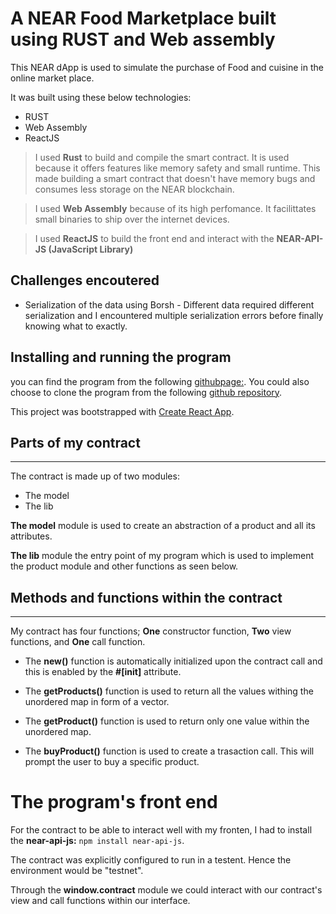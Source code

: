 # A NEAR Food Marketplace built using RUST and Web assembly

This NEAR dApp is used to simulate the purchase of Food and cuisine in the online market place.

It was built using these below technologies:
- RUST
- Web Assembly
- ReactJS

> I used **Rust** to build and compile the smart contract. It is used because it offers features like memory safety and small runtime. This made building a smart contract that doesn't have memory bugs and consumes less storage on the NEAR blockchain.

> I used **Web Assembly** because of its high perfomance. It facilittates small binaries to ship over the internet devices.

> I used **ReactJS** to build the front end and interact with the **NEAR-API-JS (JavaScript Library)**

## Challenges encoutered
- Serialization of the data using Borsh - Different data required different serialization and I encountered multiple serialization errors before finally knowing what to exactly.

## Installing and running the program
you can find the program from the following [githubpage:](https://ellrussbest.github.io/marketplace/). You could also choose to clone the program from the following [github repository](https://github.com/ellrussbest/marketplace/).

This project was bootstrapped with [Create React App](https://github.com/facebook/create-react-app).

## Parts of my contract
---
The contract is made up of two modules:
- The model
- The lib

**The model** module is used to create an abstraction of a product and all its attributes.

**The lib** module the entry point of my program which is used to implement the product module and other functions as seen below.

## Methods and functions within the contract
---
My contract has four functions; **One** constructor function, **Two** view functions, and **One** call function.

* The **new()** function is automatically initialized upon the contract call and this is enabled by the **#[init]** attribute.

* The **getProducts()** function is used to return all the values withing the unordered map in form of a vector.

* The **getProduct()** function is used to return only one value within the unordered map.

* The **buyProduct()** function is used to create a trasaction call. This will prompt the user to buy a specific product.

# The program's front end
For the contract to be able to interact well with my fronten, I had to install the **near-api-js:** `npm install near-api-js`.

The contract was explicitly configured to run in a testent. Hence the environment would be "testnet".

Through the **window.contract** module we could interact with our contract's view and call functions within our interface.